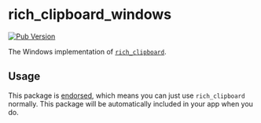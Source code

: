# rich_clipboard_windows

[![Pub Version](https://img.shields.io/pub/v/rich_clipboard_windows)](https://pub.dev/packages/rich_clipboard_windows)

The Windows implementation of [`rich_clipboard`][1].

## Usage

This package is [endorsed][2], which means you can just use `rich_clipboard`
normally. This package will be automatically included in your app when you do.

[1]: https://pub.dev/packages/rich_clipboard
[2]: https://flutter.dev/docs/development/packages-and-plugins/developing-packages#endorsed-federated-plugin
